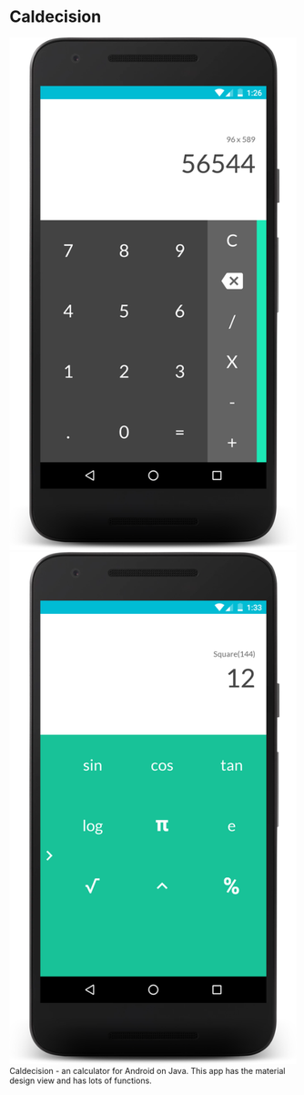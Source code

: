 # Caldecision
![](photos/photo-1.png)
![](photos/photo-2.png)
Caldecision - an calculator for Android on Java. This app has the material design view and has lots of functions.

